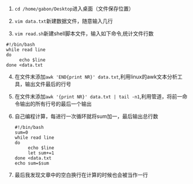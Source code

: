1. `cd /home/gabon/Desktop`进入桌面（文件保存位置）

2. `vim data.txt`新建数据文件，随意输入几行

3.  `vim read.sh`新建shell脚本文件，输入如下命令,统计文件行数

   ```shell
   #!/bin/bash
   while read line
   do 
   		echo $line
   done <data.txt
   ```

4. 在文件末添加`awk 'END{print NR}' data.txt`,利用linux的awk文本分析工具，输出文件最后的行号

5. 在文件末添加`awk '{print NR}' data.txt | tail -n1`,利用管道，将前一命令输出的所有行号的最后一个输出

6. 自己编程计算，每进行一次循环就将sum加一，最后输出总行数

   ```shell
   #!/bin/bash
   sum=0
   while read line
   do 
   		echo $line
   		let sum+=1
   done <data.txt
   echo sum=$sum
   ```

7. 最后我发现文章中的空白换行在计算的时候也会被当作一行

